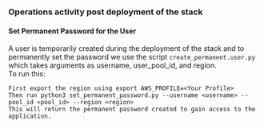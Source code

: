 ### Operations activity post deployment of the stack

#### Set Permanent Password for the User
A user is temporarily created during the deployment of the stack and to permanently set the password we use the 
script `create_permanent.user.py` which takes arguments as username, user_pool_id, and region.  
To run this:
```
First export the region using export AWS_PROFILE=<Your Profile>
Then run python3 set_permanent_password.py --username <username> --pool_id <pool_id> --region <region>
This will return the permanent password created to gain access to the application.
```
